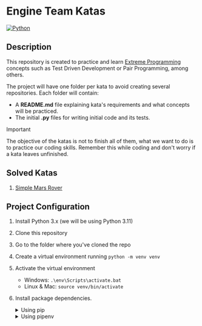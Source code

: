 # Engine Team Katas

[![Python](https://img.shields.io/badge/Python-3.11+-yellow?style=for-the-badge&logo=python&logoColor=white&labelColor=101010)](https://python.org)

## Description

This repository is created to practice and learn [Extreme Programming](https://asana.com/es/resources/extreme-programming-xp) concepts such as Test Driven Development or Pair Programming, among others.

The project will have one folder per kata to avoid creating several repositories. Each folder will contain:
- A **README.md** file explaining kata's requirements and what concepts will be practiced.
- The initial **.py** files for writing initial code and its tests.

> [!IMPORTANT]
> The objective of the katas is not to finish all of them, what we want to do is to practice our coding skills.
> Remember this while coding and don't worry if a kata leaves unfinished.

## Solved Katas

1. [Simple Mars Rover]()

## Project Configuration

1. Install Python 3.x (we will be using Python 3.11)
2. Clone this repository
3. Go to the folder where you've cloned the repo
4. Create a virtual environment running `python -m venv venv`
5. Activate the virtual environment
   - Windows: `.\env\Scripts\activate.bat`
   - Linux & Mac: `source venv/bin/activate`
6. Install package dependencies.

   <details><summary>Using pip</summary>
   
      Run `pip install -r requirements.txt` to install needed dependencies
   
   </details>

   <details><summary>Using pipenv</summary>
   
     Install pipenv running `pip install --user pipenv`

     Run `pipenv install --dev` to install needed dependencies

   </details>
